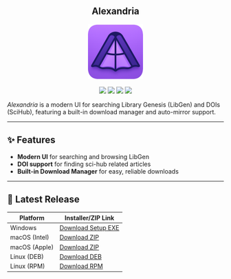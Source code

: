 <h2 align="center">Alexandria</h2>
<p align="center">
<img width="128" height="128" src="https://github.com/JoshMiles/alexandria/blob/main/assets/icon.png?raw=true" /> 
</p>
<p align="center">
<a href="https://github.com/JoshMiles/alexandria/releases/latest"><img src="https://img.shields.io/github/v/release/JoshMiles/alexandria?include_prereleases&style=flat-square&label=latest%20release" /></a>
<a href="https://github.com/JoshMiles/alexandria/issues"><img src="https://img.shields.io/github/issues/JoshMiles/alexandria?style=flat-square" /></a>
<a href="https://github.com/JoshMiles/alexandria/stargazers"><img src="https://img.shields.io/github/stars/JoshMiles/alexandria?style=flat-square"/></a>
<a href="https://github.com/JoshMiles/alexandria/blob/main/LICENSE"><img src="https://img.shields.io/github/license/JoshMiles/alexandria?style=flat-square" /></a>
</p>

_Alexandria_ is a modern UI for searching Library Genesis (LibGen) and DOIs (SciHub), featuring a built-in download manager and auto-mirror support.

---
## ✨ Features

- **Modern UI** for searching and browsing LibGen
- **DOI support** for finding sci-hub related articles
- **Built-in Download Manager** for easy, reliable downloads

---
## 🚀 Latest Release

| Platform         | Installer/ZIP Link |
|------------------|-------------------|
| Windows          | [Download Setup EXE](https://github.com/JoshMiles/alexandria/releases/download/v0.1.61/alexandria-0.1.61.Setup.exe) |
| macOS (Intel)    | [Download ZIP](https://github.com/JoshMiles/alexandria/releases/download/v0.1.61/alexandria-darwin-x64-0.1.61.zip) |
| macOS (Apple)    | [Download ZIP](https://github.com/JoshMiles/alexandria/releases/download/v0.1.61/alexandria-darwin-arm64-0.1.61.zip) |
| Linux (DEB)      | [Download DEB](https://github.com/JoshMiles/alexandria/releases/download/v0.1.61/alexandria_0.1.61_amd64.deb) |
| Linux (RPM)      | [Download RPM](https://github.com/JoshMiles/alexandria/releases/download/v0.1.61/alexandria-0.1.61-1.x86_64.rpm) |

